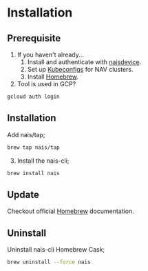 # Installation

## Prerequisite

1. If you haven't already...
    1. Install and authenticate with [naisdevice](../device/install.md). 
    2. Set up [Kubeconfigs](https://github.com/navikt/kubeconfigs) for NAV clusters.
    3. Install [Homebrew](https://brew.sh/).
2. Tool is used in GCP?

```bash
gcloud auth login
``` 

## Installation

Add nais/tap;

```bash
brew tap nais/tap
```

3. Install the nais-cli;

```bash
brew install nais
```

## Update

Checkout official [Homebrew](https://docs.brew.sh/FAQ) documentation.

## Uninstall

Uninstall nais-cli Homebrew Cask;

```bash
brew uninstall --force nais
```
